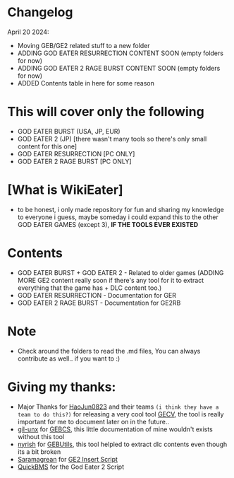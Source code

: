 # Changelog
April 20 2024:
- Moving GEB/GE2 related stuff to a new folder
- ADDING GOD EATER RESURRECTION CONTENT SOON (empty folders for now)
- ADDING GOD EATER 2 RAGE BURST CONTENT SOON (empty folders for now)
- ADDED Contents table in here for some reason

# This will cover only the following
- GOD EATER BURST (USA, JP, EUR)
- GOD EATER 2 (JP) [there wasn't many tools so there's only small content for this one]
- GOD EATER RESURRECTION [PC ONLY]
- GOD EATER 2 RAGE BURST [PC ONLY]


# [What is WikiEater]
- to be honest, i only made repository for fun and sharing my knowledge to everyone i guess, maybe someday i could expand this to the other GOD EATER GAMES (except 3), **IF THE TOOLS EVER EXISTED**



# Contents
- GOD EATER BURST + GOD EATER 2 - Related to older games (ADDING MORE GE2 content really soon if there's any tool for it to extract everything that the game has + DLC content too.)
- GOD EATER RESURRECTION - Documentation for GER
- GOD EATER 2 RAGE BURST - Documentation for GE2RB


# Note
- Check around the folders to read the .md files, You can always contribute as well.. if you want to :)


# Giving my thanks:
- Major Thanks for [HaoJun0823](https://github.com/HaoJun0823) and their teams `(i think they have a team to do this?)` for releasing a very cool tool [GECV](https://github.com/HaoJun0823/GECV), the tool is really important for me to document later on in the future..
- [gil-unx](https://github.com/gil-unx) for [GEBCS](https://github.com/gil-unx/GEBCS), this little documentation of mine wouldn't exists without this tool
- [nyrish](https://github.com/nyirsh) for [GEBUtils](https://github.com/nyirsh/GEBUtils), this tool helpled to extract dlc contents even though its a bit broken
- [Saramagrean](https://github.com/Saramagrean) for [GE2 Insert Script](https://github.com/Saramagrean/GE2-insert-script-tool)
- [QuickBMS](https://aluigi.altervista.org/quickbms.htm) for the God Eater 2 Script
